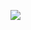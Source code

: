 <!--
id: 38762814799
link: http://jreed91.tumblr.com/post/38762814799
slug: 
date: Mon Dec 24 2012 20:54:24 GMT-0600 (CST)
publish: 2012-12-024
tags: 
title: 
-->


![](http://25.media.tumblr.com/69e4b4837ea37d49c06c8626cc91b14a/tumblr_mfkg2oAWIi1qi8pkco1_1280.jpg)

